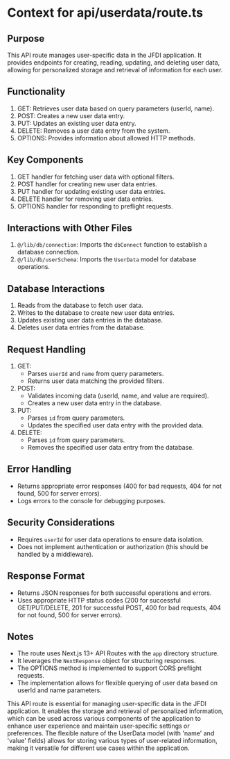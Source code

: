 # Context for api/userdata/route.ts

## Purpose
This API route manages user-specific data in the JFDI application. It provides endpoints for creating, reading, updating, and deleting user data, allowing for personalized storage and retrieval of information for each user.

## Functionality
1. GET: Retrieves user data based on query parameters (userId, name).
2. POST: Creates a new user data entry.
3. PUT: Updates an existing user data entry.
4. DELETE: Removes a user data entry from the system.
5. OPTIONS: Provides information about allowed HTTP methods.

## Key Components
1. GET handler for fetching user data with optional filters.
2. POST handler for creating new user data entries.
3. PUT handler for updating existing user data entries.
4. DELETE handler for removing user data entries.
5. OPTIONS handler for responding to preflight requests.

## Interactions with Other Files
1. `@/lib/db/connection`: Imports the `dbConnect` function to establish a database connection.
2. `@/lib/db/userSchema`: Imports the `UserData` model for database operations.

## Database Interactions
1. Reads from the database to fetch user data.
2. Writes to the database to create new user data entries.
3. Updates existing user data entries in the database.
4. Deletes user data entries from the database.

## Request Handling
1. GET:
   - Parses `userId` and `name` from query parameters.
   - Returns user data matching the provided filters.
2. POST:
   - Validates incoming data (userId, name, and value are required).
   - Creates a new user data entry in the database.
3. PUT:
   - Parses `id` from query parameters.
   - Updates the specified user data entry with the provided data.
4. DELETE:
   - Parses `id` from query parameters.
   - Removes the specified user data entry from the database.

## Error Handling
- Returns appropriate error responses (400 for bad requests, 404 for not found, 500 for server errors).
- Logs errors to the console for debugging purposes.

## Security Considerations
- Requires `userId` for user data operations to ensure data isolation.
- Does not implement authentication or authorization (this should be handled by a middleware).

## Response Format
- Returns JSON responses for both successful operations and errors.
- Uses appropriate HTTP status codes (200 for successful GET/PUT/DELETE, 201 for successful POST, 400 for bad requests, 404 for not found, 500 for server errors).

## Notes
- The route uses Next.js 13+ API Routes with the `app` directory structure.
- It leverages the `NextResponse` object for structuring responses.
- The OPTIONS method is implemented to support CORS preflight requests.
- The implementation allows for flexible querying of user data based on userId and name parameters.

This API route is essential for managing user-specific data in the JFDI application. It enables the storage and retrieval of personalized information, which can be used across various components of the application to enhance user experience and maintain user-specific settings or preferences. The flexible nature of the UserData model (with 'name' and 'value' fields) allows for storing various types of user-related information, making it versatile for different use cases within the application.